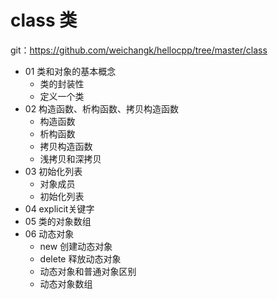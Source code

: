 # class 类
git：https://github.com/weichangk/hellocpp/tree/master/class

- 01 类和对象的基本概念
    - 类的封装性
    - 定义一个类
- 02 构造函数、析构函数、拷贝构造函数
    - 构造函数
    - 析构函数
    - 拷贝构造函数
    - 浅拷贝和深拷贝
- 03 初始化列表
    - 对象成员
    - 初始化列表
- 04 explicit关键字
- 05 类的对象数组
- 06 动态对象
    - new 创建动态对象
    - delete 释放动态对象
    - 动态对象和普通对象区别
    - 动态对象数组

